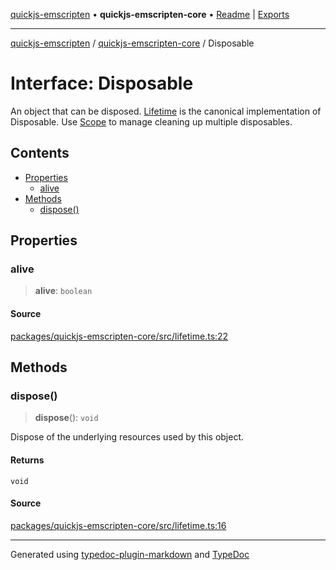 [quickjs-emscripten](../../packages.md) • **quickjs-emscripten-core** • [Readme](../README.md) \| [Exports](../exports.md)

***

[quickjs-emscripten](../../packages.md) / [quickjs-emscripten-core](../exports.md) / Disposable

# Interface: Disposable

An object that can be disposed.
[Lifetime](../classes/Lifetime.md) is the canonical implementation of Disposable.
Use [Scope](../classes/Scope.md) to manage cleaning up multiple disposables.

## Contents

- [Properties](Disposable.md#properties)
  - [alive](Disposable.md#alive)
- [Methods](Disposable.md#methods)
  - [dispose()](Disposable.md#dispose)

## Properties

### alive

> **alive**: `boolean`

#### Source

[packages/quickjs-emscripten-core/src/lifetime.ts:22](https://github.com/justjake/quickjs-emscripten/blob/main/packages/quickjs-emscripten-core/src/lifetime.ts#L22)

## Methods

### dispose()

> **dispose**(): `void`

Dispose of the underlying resources used by this object.

#### Returns

`void`

#### Source

[packages/quickjs-emscripten-core/src/lifetime.ts:16](https://github.com/justjake/quickjs-emscripten/blob/main/packages/quickjs-emscripten-core/src/lifetime.ts#L16)

***

Generated using [typedoc-plugin-markdown](https://www.npmjs.com/package/typedoc-plugin-markdown) and [TypeDoc](https://typedoc.org/)
